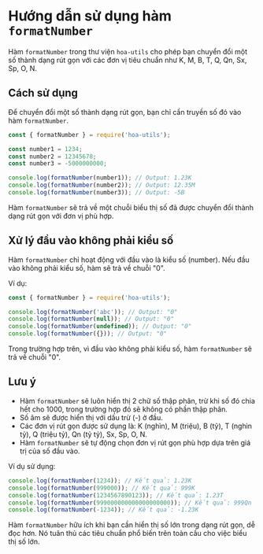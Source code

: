 # Hướng dẫn sử dụng hàm `formatNumber`

Hàm `formatNumber` trong thư viện `hoa-utils` cho phép bạn chuyển đổi một số thành dạng rút gọn với các đơn vị tiêu chuẩn như K, M, B, T, Q, Qn, Sx, Sp, O, N.

## Cách sử dụng

Để chuyển đổi một số thành dạng rút gọn, bạn chỉ cần truyền số đó vào hàm `formatNumber`.

```javascript
const { formatNumber } = require('hoa-utils');

const number1 = 1234;
const number2 = 12345678;
const number3 = -5000000000;

console.log(formatNumber(number1)); // Output: 1.23K
console.log(formatNumber(number2)); // Output: 12.35M
console.log(formatNumber(number3)); // Output: -5B
```

Hàm `formatNumber` sẽ trả về một chuỗi biểu thị số đã được chuyển đổi thành dạng rút gọn với đơn vị phù hợp.

## Xử lý đầu vào không phải kiểu số

Hàm `formatNumber` chỉ hoạt động với đầu vào là kiểu số (number). Nếu đầu vào không phải kiểu số, hàm sẽ trả về chuỗi "0".

Ví dụ:

```javascript
const { formatNumber } = require('hoa-utils');

console.log(formatNumber('abc')); // Output: "0"
console.log(formatNumber(null)); // Output: "0"
console.log(formatNumber(undefined)); // Output: "0"
console.log(formatNumber({})); // Output: "0"
```

Trong trường hợp trên, vì đầu vào không phải kiểu số, hàm `formatNumber` sẽ trả về chuỗi "0".

## Lưu ý

- Hàm `formatNumber` sẽ luôn hiển thị 2 chữ số thập phân, trừ khi số đó chia hết cho 1000, trong trường hợp đó sẽ không có phần thập phân.
- Số âm sẽ được hiển thị với dấu trừ (-) ở đầu.
- Các đơn vị rút gọn được sử dụng là: K (nghìn), M (triệu), B (tỷ), T (nghìn tỷ), Q (triệu tỷ), Qn (tỷ tỷ), Sx, Sp, O, N.
- Hàm `formatNumber` sẽ tự động chọn đơn vị rút gọn phù hợp dựa trên giá trị của số đầu vào.

Ví dụ sử dụng:

```javascript
console.log(formatNumber(1234)); // Kết quả: 1.23K
console.log(formatNumber(999000)); // Kết quả: 999K
console.log(formatNumber(1234567890123)); // Kết quả: 1.23T
console.log(formatNumber(999000000000000000000)); // Kết quả: 999Qn
console.log(formatNumber(-1234)); // Kết quả: -1.23K
```

Hàm `formatNumber` hữu ích khi bạn cần hiển thị số lớn trong dạng rút gọn, dễ đọc hơn. Nó tuân thủ các tiêu chuẩn phổ biến trên toàn cầu cho việc biểu thị số lớn.